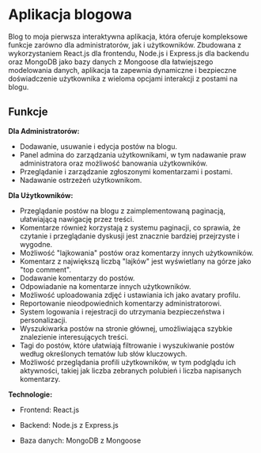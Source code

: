 ﻿<h1>Aplikacja blogowa</h1>
Blog to moja pierwsza interaktywna aplikacja, która oferuje kompleksowe funkcje zarówno dla administratorów, jak i użytkowników. Zbudowana z wykorzystaniem React.js dla frontendu, Node.js i Express.js dla backendu oraz MongoDB jako bazy danych z Mongoose dla łatwiejszego modelowania danych, aplikacja ta zapewnia dynamiczne i bezpieczne doświadczenie użytkownika z wieloma opcjami interakcji z postami na blogu.

**<h2>Funkcje</h2>**

**Dla Administratorów:**

* Dodawanie, usuwanie i edycja postów na blogu.
* Panel admina do zarządzania użytkownikami, w tym nadawanie praw administratora oraz możliwość banowania użytkowników.
* Przeglądanie i zarządzanie zgłoszonymi komentarzami i postami.
* Nadawanie ostrzeżeń użytkownikom.

**Dla Użytkowników:**

* Przeglądanie postów na blogu z zaimplementowaną paginacją, ułatwiającą nawigację przez treści.
* Komentarze również korzystają z systemu paginacji, co sprawia, że czytanie i przeglądanie dyskusji jest znacznie bardziej przejrzyste i wygodne.
* Możliwość "lajkowania" postów oraz komentarzy innych użytkowników.
* Komentarz z największą liczbą "lajków" jest wyświetlany na górze jako "top comment".
* Dodawanie komentarzy do postów.
* Odpowiadanie na komentarze innych użytkowników.
* Możliwość uploadowania zdjęć i ustawiania ich jako avatary profilu.
* Reportowanie nieodpowiednich komentarzy administratorowi.
* System logowania i rejestracji do utrzymania bezpieczeństwa i personalizacji.
* Wyszukiwarka postów na stronie głównej, umożliwiająca szybkie znalezienie interesujących treści.
* Tagi do postów, które ułatwiają filtrowanie i wyszukiwanie postów według określonych tematów lub słów kluczowych.
* Możliwość przeglądania profili użytkowników, w tym podglądu ich aktywności, takiej jak liczba zebranych polubień i liczba napisanych komentarzy.

**Technologie:**

* Frontend: React.js

* Backend: Node.js z Express.js
* Baza danych: MongoDB z Mongoose
